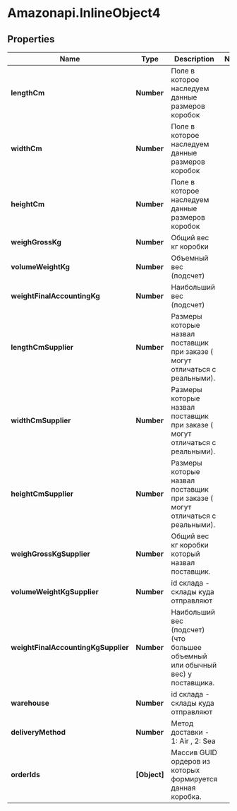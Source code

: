 # Amazonapi.InlineObject4

## Properties

Name | Type | Description | Notes
------------ | ------------- | ------------- | -------------
**lengthCm** | **Number** | Поле в которое наследуем данные размеров коробок | 
**widthCm** | **Number** | Поле в которое наследуем данные размеров коробок | 
**heightCm** | **Number** | Поле в которое наследуем данные размеров коробок | 
**weighGrossKg** | **Number** | Общий вес кг коробки | 
**volumeWeightKg** | **Number** | Объемный вес (подсчет) | 
**weightFinalAccountingKg** | **Number** | Наибольший вес (подсчет) | 
**lengthCmSupplier** | **Number** | Размеры которые назвал поставщик при заказе ( могут отличаться с реальными). | 
**widthCmSupplier** | **Number** | Размеры которые назвал поставщик при заказе ( могут отличаться с реальными). | 
**heightCmSupplier** | **Number** | Размеры которые назвал поставщик при заказе ( могут отличаться с реальными). | 
**weighGrossKgSupplier** | **Number** | Общий вес кг коробки который назвал поставщик. | 
**volumeWeightKgSupplier** | **Number** | id склада - склады куда отправляют  | 
**weightFinalAccountingKgSupplier** | **Number** | Наибольший вес (подсчет) (что большее объемный или обычный вес) у поставщика. | 
**warehouse** | **Number** | id склада - склады куда отправляют  | 
**deliveryMethod** | **Number** | Метод доставки - 1: Air , 2: Sea | 
**orderIds** | **[Object]** | Массив GUID ордеров из которых формируется данная коробка. | 


